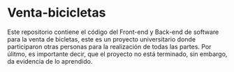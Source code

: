 # Venta-bicicletas
Este repositorio contiene el código del Front-end y Back-end de software para la venta de bicletas, este es un proyecto universitario donde participaron otras personas para la realización de todas las partes. Por úlitmo, es importante decir, que el proyecto no está terminado, sin embargo, da evidencia de lo aprendido.
